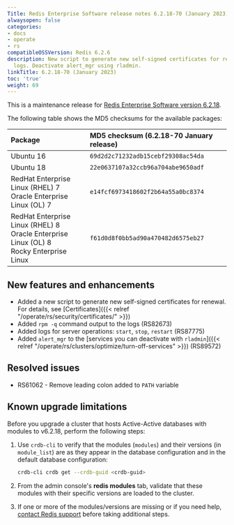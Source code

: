 ```yaml
---
Title: Redis Enterprise Software release notes 6.2.18-70 (January 2023)
alwaysopen: false
categories:
- docs
- operate
- rs
compatibleOSSVersion: Redis 6.2.6
description: New script to generate new self-signed certificates for renewal. Improved
  logs. Deactivate alert_mgr using rladmin.
linkTitle: 6.2.18-70 (January 2023)
toc: 'true'
weight: 69
---
```


This is a maintenance release for ​[​Redis Enterprise Software version 6.2.18](https://redis.io/downloads/#software).

The following table shows the MD5 checksums for the available packages:

| Package | MD5 checksum (6.2.18-70 January release) |
|:--------|:-------------|
| Ubuntu 16 | `69d2d2c71232adb15cebf29308ac54da` |
| Ubuntu 18 | `22e0637107a32ccb96a704abe9650adf` |
| RedHat Enterprise Linux (RHEL) 7<br/>Oracle Enterprise Linux (OL) 7 | `e14fcf6973418602f2b64a55a0bc8374` |
| RedHat Enterprise Linux (RHEL) 8<br/>Oracle Enterprise Linux (OL) 8 <br/>Rocky Enterprise Linux | `f61d0d8f0bb5ad90a470482d6575eb27` |

## New features and enhancements

- Added a new script to generate new self-signed certificates for renewal. For details, see [Certificates]({{< relref "/operate/rs/security/certificates/" >}})
- Added `rpm -q` command output to the logs (RS82673)
- Added logs for server operations: `start`, `stop`, `restart` (RS87775)
- Added `alert_mgr` to the [services you can deactivate with `rladmin`]({{< relref "/operate/rs/clusters/optimize/turn-off-services" >}}) (RS89572)

## Resolved issues

- RS61062 - Remove leading colon added to `PATH` variable

## Known upgrade limitations

Before you upgrade a cluster that hosts Active-Active databases with modules to v6.2.18, perform the following steps:

1. Use `crdb-cli` to verify that the modules (`modules`) and their versions (in `module_list`) are as they appear in the database configuration and in the default database configuration:

    ```sh
    crdb-cli crdb get --crdb-guid <crdb-guid>
    ```

1. From the admin console's **redis modules** tab, validate that these modules with their specific versions are loaded to the cluster.

1. If one or more of the modules/versions are missing or if you need help, [contact Redis support](https://redis.com/company/support/) before taking additional steps.
